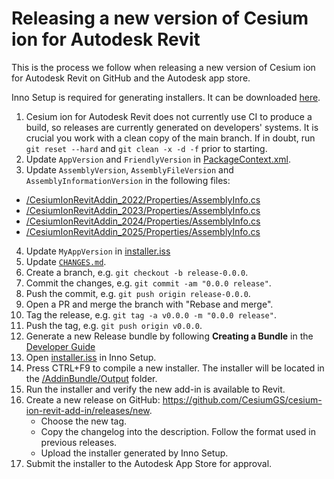 # Releasing a new version of Cesium ion for Autodesk Revit

This is the process we follow when releasing a new version of Cesium ion for Autodesk Revit on GitHub and the Autodesk app store.

Inno Setup is required for generating installers.  It can be downloaded [here](https://jrsoftware.org/isdl.php).

1. Cesium ion for Autodesk Revit does not currently use CI to produce a build, so releases are currently generated on developers' systems.  It is crucial you work with a clean copy of the main branch.  If in doubt, run `git reset --hard` and `git clean -x -d -f` prior to starting.
2. Update `AppVersion` and `FriendlyVersion` in [PackageContext.xml](/AddinBundle/CesiumIonRevitAddin.bundle/PackageContents.xml).
3. Update `AssemblyVersion`, `AssemblyFileVersion` and `AssemblyInformationVersion` in the following files: 

- [/CesiumIonRevitAddin_2022/Properties/AssemblyInfo.cs](/CesiumIonRevitAddin_2022/Properties/AssemblyInfo.cs)
- [/CesiumIonRevitAddin_2023/Properties/AssemblyInfo.cs](/CesiumIonRevitAddin_2023/Properties/AssemblyInfo.cs)
- [/CesiumIonRevitAddin_2024/Properties/AssemblyInfo.cs](/CesiumIonRevitAddin_2024/Properties/AssemblyInfo.cs)
- [/CesiumIonRevitAddin_2025/Properties/AssemblyInfo.cs](/CesiumIonRevitAddin_2025/Properties/AssemblyInfo.cs)

4. Update `MyAppVersion` in [installer.iss](/AddinBundle/installer.iss
)
5. Update [`CHANGES.md`](../../CHANGES.md).
6. Create a branch, e.g. `git checkout -b release-0.0.0`.
7. Commit the changes, e.g. `git commit -am "0.0.0 release"`.
8. Push the commit, e.g. `git push origin release-0.0.0`.
9. Open a PR and merge the branch with "Rebase and merge".
10. Tag the release, e.g. `git tag -a v0.0.0 -m "0.0.0 release"`.
11. Push the tag, e.g. `git push origin v0.0.0`.
12. Generate a new Release bundle by following **Creating a Bundle** in the [Developer Guide](/Documentation/DeveloperGuide/README.md)
13. Open [installer.iss](/AddinBundle/installer.iss) in Inno Setup.
14. Press CTRL+F9 to compile a new installer.  The installer will be located in the [/AddinBundle/Output](/AddinBundle/Output) folder.
15. Run the installer and verify the new add-in is available to Revit.  
16. Create a new release on GitHub: https://github.com/CesiumGS/cesium-ion-revit-add-in/releases/new.
    * Choose the new tag.
    * Copy the changelog into the description. Follow the format used in previous releases.
    * Upload the installer generated by Inno Setup.
17. Submit the installer to the Autodesk App Store for approval.